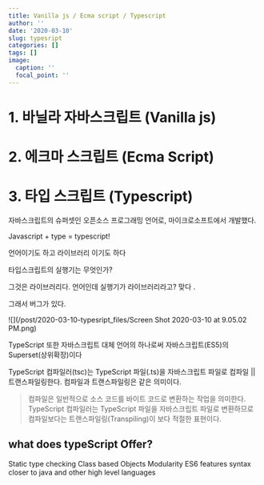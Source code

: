 ```yaml
---
title: Vanilla js / Ecma script / Typescript
author: ''
date: '2020-03-10'
slug: typesript
categories: []
tags: []
image:
  caption: ''
  focal_point: ''
---
```




# 1. 바닐라 자바스크립트 (Vanilla js)



# 2. 에크마 스크립트 (Ecma Script)



# 3. 타입 스크립트 (Typescript)

자바스크립트의 슈퍼셋인 오픈소스 프로그래밍 언어로, 마이크로소프트에서 개발했다. 



Javascript + type = typescript!

언어이기도 하고 라이브러리 이기도 하다 

타입스크립트의 실행기는 무엇인가?

그것은 라이브러리다.  언어인데 실행기가 라이브러리라고? 맞다 .

그래서 버그가 있다. 





![](/post/2020-03-10-typesript_files/Screen Shot 2020-03-10 at 9.05.02 PM.png)



TypeScript 또한 자바스크립트 대체 언어의 하나로써 자바스크립트(ES5)의 Superset(상위확장)이다



TypeScript 컴파일러(tsc)는 TypeScript 파일(.ts)을 자바스크립트 파일로 컴파일 || 트랜스파일링한다. 컴파일과 트랜스파일링은 같은 의미이다.


> 컴파일은 일반적으로 소스 코드를 바이트 코드로 변환하는 작업을 의미한다. TypeScript 컴파일러는 TypeScript 파일을 자바스크립트 파일로 변환하므로 컴파일보다는 트랜스파일링(Transpiling)이 보다 적절한 표현이다.



## what does typeScript Offer?


Static type checking 
Class based Objects
Modularity
ES6 features
syntax closer to java and other high level languages






